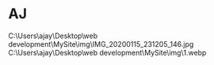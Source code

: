 # AJ
 
C:\Users\ajay\Desktop\web development\MySite\img\IMG_20200115_231205_146.jpg
C:\Users\ajay\Desktop\web development\MySite\img\1.webp

